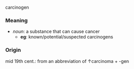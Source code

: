 carcinogen
### Meaning
+ _noun_: a substance that can cause cancer
	+ __eg__: known/potential/suspected carcinogens

### Origin

mid 19th cent.: from an abbreviation of ↑carcinoma + -gen
